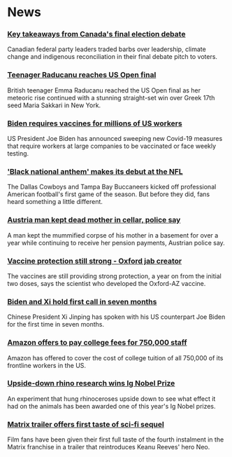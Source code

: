 # News
### [Key takeaways from Canada's final election debate](https://www.bbc.com/news/world-us-canada-58495746)
Canadian federal party leaders traded barbs over leadership, climate change and indigenous reconciliation in their final debate pitch to voters. 
### [Teenager Raducanu reaches US Open final](https://www.bbc.com/sport/tennis/58511033)
British teenager Emma Raducanu reached the US Open final as her meteoric rise continued with a stunning straight-set win over Greek 17th seed Maria Sakkari in New York.
### [Biden requires vaccines for millions of US workers](https://www.bbc.com/news/world-us-canada-58508547)
US President Joe Biden has announced sweeping new Covid-19 measures that require workers at large companies to be vaccinated or face weekly testing.
### ['Black national anthem' makes its debut at the NFL](https://www.bbc.com/news/world-us-canada-58482970)
 The Dallas Cowboys and Tampa Bay Buccaneers kicked off professional American football's first game of the season. But before they did, fans heard something a little different.
### [Austria man kept dead mother in cellar, police say](https://www.bbc.com/news/world-europe-58510192)
A man kept the mummified corpse of his mother in a basement for over a year while continuing to receive her pension payments, Austrian police say.
### [Vaccine protection still strong - Oxford jab creator](https://www.bbc.com/news/uk-58507436)
The vaccines are still providing strong protection, a year on from the initial two doses, says the scientist who developed the Oxford-AZ vaccine.
### [Biden and Xi hold first call in seven months](https://www.bbc.com/news/world-asia-china-58511173)
Chinese President Xi Jinping has spoken with his US counterpart Joe Biden for the first time in seven months. 
### [Amazon offers to pay college fees for 750,000 staff](https://www.bbc.com/news/business-58509932)
Amazon has offered to cover the cost of college tuition of all 750,000 of its frontline workers in the US.
### [Upside-down rhino research wins Ig Nobel Prize](https://www.bbc.com/news/science-environment-58507100)
An experiment that hung rhinoceroses upside down to see what effect it had on the animals has been awarded one of this year's Ig Nobel prizes. 
### [Matrix trailer offers first taste of sci-fi sequel](https://www.bbc.com/news/entertainment-arts-58500875)
Film fans have been given their first full taste of the fourth instalment in the Matrix franchise in a trailer that reintroduces Keanu Reeves' hero Neo.

